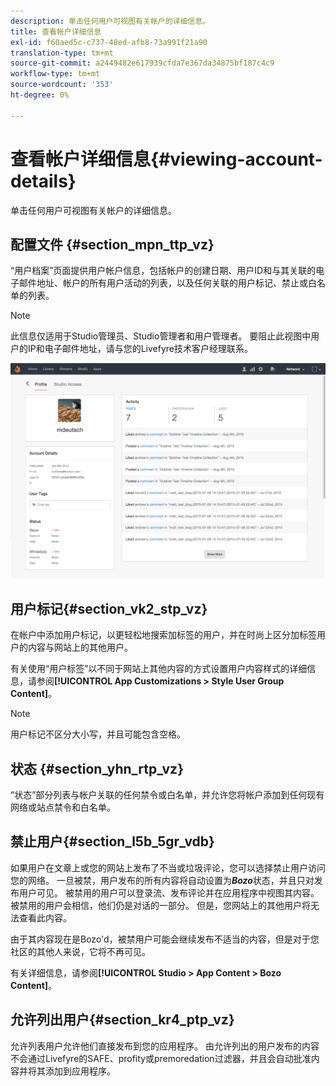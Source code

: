```yaml
---
description: 单击任何用户可视图有关帐户的详细信息。
title: 查看帐户详细信息
exl-id: f60aed5c-c737-48ed-afb8-73a991f21a90
translation-type: tm+mt
source-git-commit: a2449482e617939cfda7e367da34875bf187c4c9
workflow-type: tm+mt
source-wordcount: '353'
ht-degree: 0%

---
```


# 查看帐户详细信息{#viewing-account-details}

单击任何用户可视图有关帐户的详细信息。

## 配置文件 {#section_mpn_ttp_vz}

“用户档案”页面提供用户帐户信息，包括帐户的创建日期、用户ID和与其关联的电子邮件地址、帐户的所有用户活动的列表，以及任何关联的用户标记、禁止或白名单的列表。

>[!NOTE]
>
>此信息仅适用于Studio管理员、Studio管理者和用户管理者。 要阻止此视图中用户的IP和电子邮件地址，请与您的Livefyre技术客户经理联系。

![](assets/UsersProfile-1024x699.png)

## 用户标记{#section_vk2_stp_vz}

在帐户中添加用户标记，以更轻松地搜索加标签的用户，并在时尚上区分加标签用户的内容与网站上的其他用户。

有关使用“用户标签”以不同于网站上其他内容的方式设置用户内容样式的详细信息，请参阅&#x200B;**[!UICONTROL App Customizations > Style User Group Content]**。

>[!NOTE]
>
>用户标记不区分大小写，并且可能包含空格。

## 状态 {#section_yhn_rtp_vz}

“状态”部分列表与帐户关联的任何禁令或白名单，并允许您将帐户添加到任何现有网络或站点禁令和白名单。

## 禁止用户{#section_l5b_5gr_vdb}

如果用户在文章上或您的网站上发布了不当或垃圾评论，您可以选择禁止用户访问您的网络。 一旦被禁，用户发布的所有内容将自动设置为&#x200B;***Bozo***&#x200B;状态，并且只对发布用户可见。 被禁用的用户可以登录流、发布评论并在应用程序中视图其内容。 被禁用的用户会相信，他们仍是对话的一部分。 但是，您网站上的其他用户将无法查看此内容。

由于其内容现在是Bozo&#39;d，被禁用户可能会继续发布不适当的内容，但是对于您社区的其他人来说，它将不再可见。

有关详细信息，请参阅&#x200B;**[!UICONTROL Studio > App Content > Bozo Content]**。

## 允许列出用户{#section_kr4_ptp_vz}

允许列表用户允许他们直接发布到您的应用程序。 由允许列出的用户发布的内容不会通过Livefyre的SAFE、profity或premoredation过滤器，并且会自动批准内容并将其添加到应用程序。

